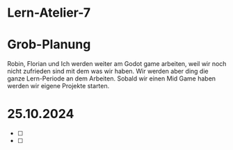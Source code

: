 # Lern-Atelier-7

# Grob-Planung
Robin, Florian und Ich werden weiter am Godot game arbeiten, weil wir noch nicht zufrieden sind mit dem was wir haben. Wir werden aber ding die ganze Lern-Periode an dem Arbeiten. Sobald wir einen Mid Game haben werden wir eigene Projekte starten.

# 25.10.2024
- [ ] 
- [ ]
